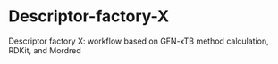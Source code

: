 # Descriptor-factory-X
Descriptor factory X: workflow based on GFN-xTB method calculation, RDKit, and Mordred
